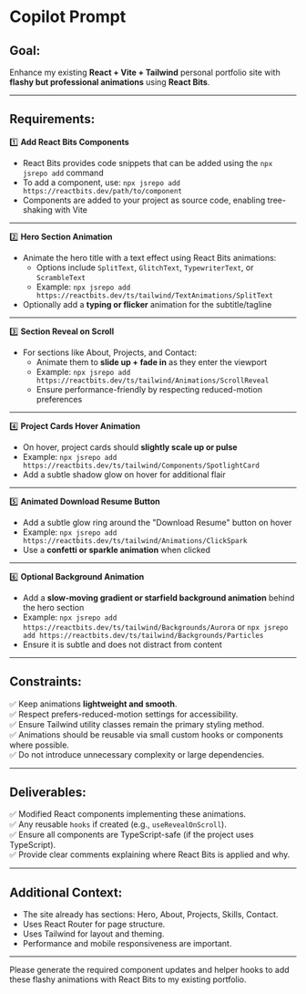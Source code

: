 # Copilot Prompt

## Goal:

Enhance my existing **React + Vite + Tailwind** personal portfolio site with **flashy but professional animations** using **React Bits**.

---

## Requirements:

1️⃣ **Add React Bits Components**

- React Bits provides code snippets that can be added using the `npx jsrepo add` command
- To add a component, use: `npx jsrepo add https://reactbits.dev/path/to/component`
- Components are added to your project as source code, enabling tree-shaking with Vite

---

2️⃣ **Hero Section Animation**

- Animate the hero title with a text effect using React Bits animations:
  - Options include `SplitText`, `GlitchText`, `TypewriterText`, or `ScrambleText`
  - Example: `npx jsrepo add https://reactbits.dev/ts/tailwind/TextAnimations/SplitText`
- Optionally add a **typing or flicker** animation for the subtitle/tagline

---

3️⃣ **Section Reveal on Scroll**

- For sections like About, Projects, and Contact:
  - Animate them to **slide up + fade in** as they enter the viewport
  - Example: `npx jsrepo add https://reactbits.dev/ts/tailwind/Animations/ScrollReveal`
  - Ensure performance-friendly by respecting reduced-motion preferences

---

4️⃣ **Project Cards Hover Animation**

- On hover, project cards should **slightly scale up or pulse**
- Example: `npx jsrepo add https://reactbits.dev/ts/tailwind/Components/SpotlightCard`
- Add a subtle shadow glow on hover for additional flair

---

5️⃣ **Animated Download Resume Button**

- Add a subtle glow ring around the "Download Resume" button on hover
- Example: `npx jsrepo add https://reactbits.dev/ts/tailwind/Animations/ClickSpark`
- Use a **confetti or sparkle animation** when clicked

---

6️⃣ **Optional Background Animation**

- Add a **slow-moving gradient or starfield background animation** behind the hero section
- Example: `npx jsrepo add https://reactbits.dev/ts/tailwind/Backgrounds/Aurora` or `npx jsrepo add https://reactbits.dev/ts/tailwind/Backgrounds/Particles`
- Ensure it is subtle and does not distract from content

---

## Constraints:

✅ Keep animations **lightweight and smooth**.  
✅ Respect prefers-reduced-motion settings for accessibility.  
✅ Ensure Tailwind utility classes remain the primary styling method.  
✅ Animations should be reusable via small custom hooks or components where possible.  
✅ Do not introduce unnecessary complexity or large dependencies.

---

## Deliverables:

✅ Modified React components implementing these animations.  
✅ Any reusable `hooks` if created (e.g., `useRevealOnScroll`).  
✅ Ensure all components are TypeScript-safe (if the project uses TypeScript).  
✅ Provide clear comments explaining where React Bits is applied and why.

---

## Additional Context:

- The site already has sections: Hero, About, Projects, Skills, Contact.
- Uses React Router for page structure.
- Uses Tailwind for layout and theming.
- Performance and mobile responsiveness are important.

---

Please generate the required component updates and helper hooks to add these flashy animations with React Bits to my existing portfolio.
